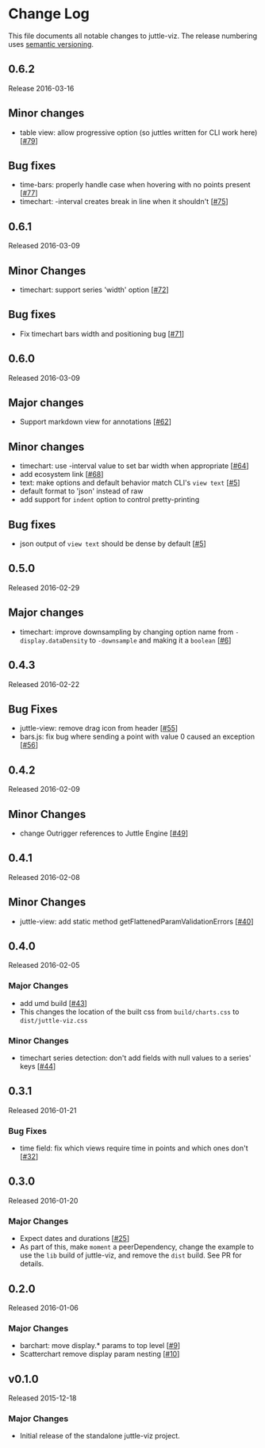 # Change Log

This file documents all notable changes to juttle-viz. The release numbering uses [semantic versioning](http://semver.org).

## 0.6.2

Release 2016-03-16

## Minor changes

- table view: allow progressive option (so juttles written for CLI work here) [[#79](https://github.com/juttle/juttle-viz/pull/79)]

## Bug fixes

- time-bars: properly handle case when hovering with no points present [[#77](https://github.com/juttle/juttle-viz/pull/77)]
- timechart: -interval creates break in line when it shouldn't [[#75](https://github.com/juttle/juttle-viz/issues/75)]

## 0.6.1

Released 2016-03-09

## Minor Changes

- timechart: support series 'width' option [[#72](https://github.com/juttle/juttle-viz/pull/72)]

## Bug fixes

- Fix timechart bars width and positioning bug [[#71](https://github.com/juttle/juttle-viz/pull/71)]

## 0.6.0

Released 2016-03-09

## Major changes

- Support markdown view for annotations [[#62](https://github.com/juttle/juttle-viz/issues/62)]

## Minor changes

- timechart: use -interval value to set bar width when appropriate [[#64](https://github.com/juttle/juttle-viz/issues/64)]
- add ecosystem link [[#68](https://github.com/juttle/juttle-viz/pull/68)]
- text: make options and default behavior match CLI's `view text` [[#5]([https://github.com/juttle/juttle-viz/issues/5)]
 - default format to 'json' instead of raw
 - add support for `indent` option to control pretty-printing

## Bug fixes

- json output of `view text` should be dense by default [[#5]([https://github.com/juttle/juttle-viz/issues/5)]

## 0.5.0

Released 2016-02-29

## Major changes

- timechart: improve downsampling by changing option name from `-display.dataDensity` to `-downsample` and making it a `boolean` [[#6](https://github.com/juttle/juttle-viz/issues/6)]

## 0.4.3

Released 2016-02-22

## Bug Fixes

- juttle-view: remove drag icon from header [[#55](https://github.com/juttle/juttle-viz/pull/55)]
- bars.js: fix bug where sending a point with value 0 caused an exception [[#56](https://github.com/juttle/juttle-viz/pull/56)]

## 0.4.2

Released 2016-02-09

## Minor Changes

- change Outrigger references to Juttle Engine [[#49](https://github.com/juttle/juttle-viz/pull/49)]

## 0.4.1

Released 2016-02-08

## Minor Changes

- juttle-view: add static method getFlattenedParamValidationErrors [[#40](https://github.com/juttle/juttle-viz/pull/40)]

## 0.4.0

Released 2016-02-05

### Major Changes

- add umd build [[#43](https://github.com/juttle/juttle-viz/pull/43)]
 - This changes the location of the built css from `build/charts.css` to `dist/juttle-viz.css`

### Minor Changes

- timechart series detection: don't add fields with null values to a series' keys [[#44](https://github.com/juttle/juttle-viz/pull/44)]

## 0.3.1

Released 2016-01-21

### Bug Fixes

- time field: fix which views require time in points and which ones don't [[#32](https://github.com/juttle/juttle-viz/pull/32)]

## 0.3.0

Released 2016-01-20

### Major Changes

- Expect dates and durations [[#25](https://github.com/juttle/juttle-viz/pull/25)]
 - As part of this, make `moment` a peerDependency, change the example to use the `lib` build of juttle-viz, and remove the `dist` build. See PR for details.

## 0.2.0

Released 2016-01-06

### Major Changes

- barchart: move display.* params to top level [[#9](https://github.com/juttle/juttle-viz/pull/9)]
- Scatterchart remove display param nesting [[#10](https://github.com/juttle/juttle-viz/pull/10)]

## v0.1.0

Released 2015-12-18

### Major Changes

- Initial release of the standalone juttle-viz project.
